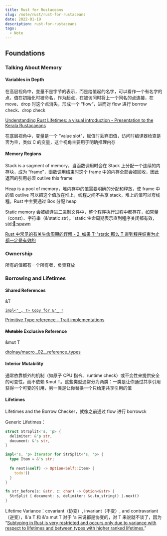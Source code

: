 ```yaml
---
title: Rust for Rustaceans
slug: /note/rust/rust-for-rustaceans
date: 2022-01-19
description: rust-for-rustaceans
tags:
  - Note
---
```


## Foundations

### Talking About Memory

#### Variables in Depth

在高层视角中，变量不是字节的表示，而是给值起的名字，可以看作一个有名字的点，值在初始化时被命名，作为起点，在被访问时将上一个同名的点连接，在 move、drop
时这个点消失，形成一个 “flow“，进而对 flow 进行 borrow check、drop check

[Understanding Rust Lifetimes: a visual introduction - Presentation to the Kerala Rustacaeans](https://www.youtube.com/watch?v=FSU9vZrn19w)

在底层视角中，变量是一个 “value slot”，赋值时丢弃旧值，访问时编译器检查是否为空，类似 C 的变量，这个视角主要用于明确推理内存

#### Memory Regions

Stack is a sagment of memory，当函数调用时会在 Stack 上分配一个连续的内存块，成为 “frame”，函数调用结束时这个
frame 中的内存全部会被回收，因此返回的引用必须 outlive this frame

Heap is a pool of memory，堆内存中的值需要明确的分配和释放，使 frame 中的值 outlive 可以把这个值放在堆上，线程之间不共享
stack，堆上的值可以夸线程。Rust 中主要通过 Box 分配 heap

Static memory 会被编译进二进制文件中，整个程序执行过程中都存在，如常量（const）、字符串（&'static str）。'static
生命周期表示直到程序关闭都有效，[std::thread::spawn](https://doc.rust-lang.org/std/thread/fn.spawn.html)

[Rust 中常见的有关生命周期的误解 - 2. 如果 T: 'static 那么 T 直到程序结束为止都一定是有效的](https://github.com/pretzelhammer/rust-blog/blob/master/posts/translations/zh-hans/common-rust-lifetime-misconceptions.md#2-%E5%A6%82%E6%9E%9C-t-static-%E9%82%A3%E4%B9%88-t-%E7%9B%B4%E5%88%B0%E7%A8%8B%E5%BA%8F%E7%BB%93%E6%9D%9F%E4%B8%BA%E6%AD%A2%E9%83%BD%E4%B8%80%E5%AE%9A%E6%98%AF%E6%9C%89%E6%95%88%E7%9A%84)

### Ownership

所有的值都有一个所有者，负责释放

### Borrowing and Lifetimes

#### Shared References

&T

[`impl<'_, T> Copy for &'_ T`](https://doc.rust-lang.org/std/marker/trait.Copy.html#impl-Copy-73)

[Primitive Type reference - Trait implementations](https://doc.rust-lang.org/std/primitive.reference.html#trait-implementations-1)

#### ~~Mutable~~ Exclusive Reference

&mut T

[dtolnay/macro._02__reference_types](https://docs.rs/dtolnay/latest/dtolnay/macro._02__reference_types.html)

#### Interior Mutability

通常依靠额外的机制（如原子 CPU 指令、runtime check）或不变性来提供安全的可变性，而不依赖 &mut
T。这些类型通常分为两类：一类是让你通过共享引用获得一个可变的引用，另一类是让你替换一个只给定共享引用的值

#### Lifetimes

Lifetimes and the Borrow Checker，就像之前通过 flow 进行 borrowck

Generic Lifetimes：

```rust
struct StrSplit<'s, 'p> {
  delimiter: &'p str,
  document: &'s str,
}

impl<'s, 'p> Iterator for StrSplit<'s, 'p> {
  type Item = &'s str;
  
  fn next(&self) -> Option<Self::Item> {
    todo!()
  }
}

fn str_before(s: &str, c: char) -> Option<&str> {
  StrSplit { document: s, delimiter: &c.to_string() }.next()
}
```

Lifetime Variance：covariant（协变）, invariant（不变）, and contravariant（逆变），&'a T 和 &'a mut T 对于 'a 来说都是协变的，对 T 来说就不谈了，因为 “[Subtyping in Rust is very restricted and occurs only due to variance with respect to lifetimes and between types with higher ranked lifetimes.](https://doc.rust-lang.org/stable/reference/subtyping.html)”


